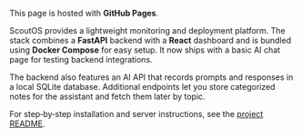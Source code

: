 This page is hosted with **GitHub Pages**.

ScoutOS provides a lightweight monitoring and deployment platform. The stack
combines a **FastAPI** backend with a **React** dashboard and is bundled using
**Docker Compose** for easy setup.
It now ships with a basic AI chat page for testing backend integrations.

The backend also features an AI API that records prompts and responses in a local SQLite database.
Additional endpoints let you store categorized notes for the assistant and fetch them later by topic.

For step‑by‑step installation and server instructions, see the
[project README](../README.md).
